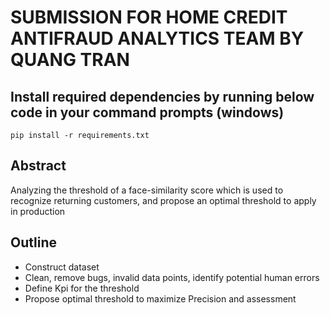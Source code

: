 # SUBMISSION FOR HOME CREDIT ANTIFRAUD ANALYTICS TEAM BY QUANG TRAN

## Install required dependencies by running below code in your command prompts (windows)

```
pip install -r requirements.txt
```

## Abstract

Analyzing the threshold of a face-similarity score which is used to
recognize returning customers, and propose an optimal threshold to apply in production

## Outline

- Construct dataset
- Clean, remove bugs, invalid data points, identify potential human errors
- Define Kpi for the threshold
- Propose optimal threshold to maximize Precision and assessment
